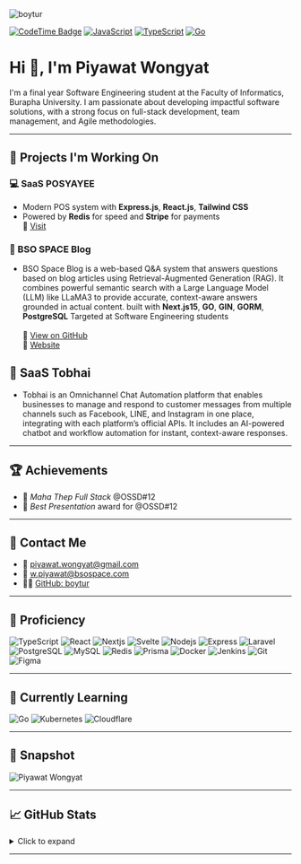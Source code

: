 <img src="https://komarev.com/ghpvc/?username=boytur&label=Profile%20views&color=0e75b6&style=flat" alt="boytur" />

[![CodeTime Badge](https://img.shields.io/endpoint?style=flat-square&color=222&url=https%3A%2F%2Fapi.codetime.dev%2Fv3%2Fusers%2Fshield%3Fuid%3D24267)](https://codetime.dev)
[![JavaScript](https://shields.jannchie.com/endpoint?style=flat&url=https%3A%2F%2Fapi.codetime.dev%2Fv3%2Fusers%2Fshield%3Fuid%3D24267%26minutes%3D00%26color%3Df1e05a%26style%3Dflat%26language%3Djavascript)](https://codetime.dev)
[![TypeScript](https://shields.jannchie.com/endpoint?style=flat&url=https%3A%2F%2Fapi.codetime.dev%2Fv3%2Fusers%2Fshield%3Fuid%3D24267%26minutes%3D00%26color%3D3178c6%26style%3Dflat%26language%3Dtypescript)](https://codetime.dev)
[![Go](https://shields.jannchie.com/endpoint?style=flat&url=https%3A%2F%2Fapi.codetime.dev%2Fv3%2Fusers%2Fshield%3Fuid%3D24267%26minutes%3D0%26color%3D00ADD8%26style%3Dflat%26language%3Dgo)](https://codetime.dev)

# Hi 👋, I'm Piyawat Wongyat

I'm a final year Software Engineering student at the Faculty of Informatics, Burapha University. I am passionate about developing impactful software solutions, with a strong focus on full-stack development, team management, and Agile methodologies.

---

## 🔧 Projects I'm Working On

### 💻 SaaS POSYAYEE
- Modern POS system with **Express.js**, **React.js**, **Tailwind CSS**
- Powered by **Redis** for speed and **Stripe** for payments  
🔗 [Visit](https://sale.posyayee.com)

### 📝 BSO SPACE Blog
- BSO Space Blog is a web-based Q&A system that answers questions based on blog articles using Retrieval-Augmented Generation (RAG). It combines powerful semantic search with a Large Language Model (LLM) like LLaMA3 to provide accurate, context-aware answers grounded in actual content. built with **Next.js15**, **GO**, **GIN**, **GORM**, **PostgreSQL** Targeted at Software Engineering students </br></br>
  🔗 [View on GitHub](https://github.com/bsospace/blog-bsospace-mono-repo) </br>
  🔗 [Website](https://blog.bsospace.com)

## 🤖 SaaS Tobhai
- Tobhai is an Omnichannel Chat Automation platform that enables businesses to manage and respond to customer messages from multiple channels such as Facebook, LINE, and Instagram in one place, integrating with each platform’s official APIs. It includes an AI-powered chatbot and workflow automation for instant, context-aware responses.
---

## 🏆 Achievements
- 🏅 *Maha Thep Full Stack* @OSSD#12  
- 🎤 *Best Presentation* award for @OSSD#12

---

## 📧 Contact Me

- 📩 piyawat.wongyat@gmail.com  
- 💼 w.piyawat@bsospace.com  
- 🧑‍💻 [GitHub: boytur](https://github.com/boytur)

---

## 🧠 Proficiency  
![TypeScript](https://skillicons.dev/icons?i=typescript) ![React](https://skillicons.dev/icons?i=react) ![Nextjs](https://skillicons.dev/icons?i=nextjs) ![Svelte](https://skillicons.dev/icons?i=svelte)  ![Nodejs](https://skillicons.dev/icons?i=nodejs) ![Express](https://skillicons.dev/icons?i=express) ![Laravel](https://skillicons.dev/icons?i=laravel)  ![PostgreSQL](https://skillicons.dev/icons?i=postgresql) ![MySQL](https://skillicons.dev/icons?i=mysql) ![Redis](https://skillicons.dev/icons?i=redis)  ![Prisma](https://skillicons.dev/icons?i=prisma) ![Docker](https://skillicons.dev/icons?i=docker) ![Jenkins](https://skillicons.dev/icons?i=jenkins)  ![Git](https://skillicons.dev/icons?i=git) ![Figma](https://skillicons.dev/icons?i=figma)

---

## 🚀 Currently Learning  
![Go](https://skillicons.dev/icons?i=go) ![Kubernetes](https://skillicons.dev/icons?i=kubernetes) ![Cloudflare](https://skillicons.dev/icons?i=cloudflare)


---

## 📸 Snapshot

<img src="https://image.posyayee.com/me.JPG" alt="Piyawat Wongyat" width="180"/>

---

## 📈 GitHub Stats

<details>
  <summary>Click to expand</summary>

  <p align="center">
    <img src="https://github-readme-stats.vercel.app/api?username=boytur&show_icons=true&locale=en" alt="GitHub Stats" />
  </p>

  <p align="center">
    <img src="https://github-readme-streak-stats.herokuapp.com/?user=boytur&" alt="GitHub Streak" />
  </p>

  <p align="center">
    <img src="https://raw.githubusercontent.com/boytur/boytur/refs/heads/output/github-contribution-grid-snake.svg" alt="Contribution Snake" />
  </p>

</details>


---

